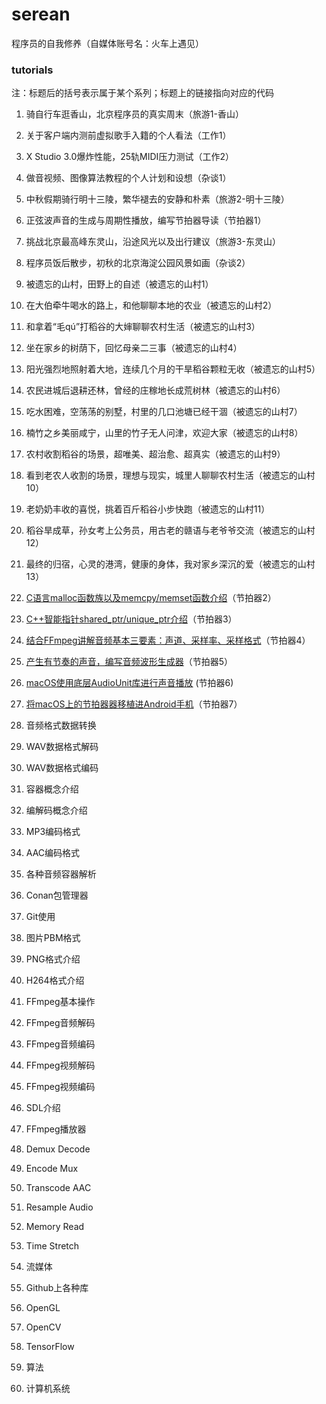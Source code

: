 # serean
程序员的自我修养（自媒体账号名：火车上遇见）


### tutorials

注：标题后的括号表示属于某个系列；标题上的链接指向对应的代码

1. 骑自行车逛香山，北京程序员的真实周末（旅游1-香山）
2. 关于客户端内测前虚拟歌手入籍的个人看法（工作1）
3. X Studio 3.0爆炸性能，25轨MIDI压力测试（工作2）
4. 做音视频、图像算法教程的个人计划和设想（杂谈1）
5. 中秋假期骑行明十三陵，繁华褪去的安静和朴素（旅游2-明十三陵）
6. 正弦波声音的生成与周期性播放，编写节拍器导读（节拍器1）
7. 挑战北京最高峰东灵山，沿途风光以及出行建议（旅游3-东灵山）
8. 程序员饭后散步，初秋的北京海淀公园风景如画（杂谈2）
9. 被遗忘的山村，田野上的自述（被遗忘的山村1）
10. 在大伯牵牛喝水的路上，和他聊聊本地的农业（被遗忘的山村2）
11. 和拿着“毛qú”打稻谷的大婶聊聊农村生活（被遗忘的山村3）
12. 坐在家乡的树荫下，回忆母亲二三事（被遗忘的山村4）
13. 阳光强烈地照射着大地，连续几个月的干旱稻谷颗粒无收（被遗忘的山村5）
14. 农民进城后退耕还林，曾经的庄稼地长成荒树林（被遗忘的山村6）
15. 吃水困难，空荡荡的别墅，村里的几口池塘已经干涸（被遗忘的山村7）
16. 楠竹之乡美丽咸宁，山里的竹子无人问津，欢迎大家（被遗忘的山村8）
17. 农村收割稻谷的场景，超唯美、超治愈、超真实（被遗忘的山村9）
18. 看到老农人收割的场景，理想与现实，城里人聊聊农村生活（被遗忘的山村10）
19. 老奶奶丰收的喜悦，挑着百斤稻谷小步快跑（被遗忘的山村11）
20. 稻谷旱成草，孙女考上公务员，用古老的赣语与老爷爷交流（被遗忘的山村12）
21. 最终的归宿，心灵的港湾，健康的身体，我对家乡深沉的爱（被遗忘的山村13）

22. [C语言malloc函数族以及memcpy/memset函数介绍](tutorials/memory_relate.cc)（节拍器2）
23. [C++智能指针shared_ptr/unique_ptr介绍](tutorials/smart_pointer.cc)（节拍器3）
24. [结合FFmpeg讲解音频基本三要素：声道、采样率、采样格式](tutorials/audio_property.cc)（节拍器4）
25. [产生有节奏的声音，编写音频波形生成器](tutorials/oscillator_generate.cc)（节拍器5）
26. [macOS使用底层AudioUnit库进行声音播放](tutorials/mac_audio.cc) (节拍器6)
27. [将macOS上的节拍器器移植进Android手机](tutorials/android_oboe.cc)（节拍器7）

28. 音频格式数据转换
29. WAV数据格式解码
30. WAV数据格式编码
31. 容器概念介绍
32. 编解码概念介绍
33. MP3编码格式
34. AAC编码格式
35. 各种音频容器解析
36. Conan包管理器
37. Git使用
38. 图片PBM格式
39. PNG格式介绍
40. H264格式介绍
41. FFmpeg基本操作
42. FFmpeg音频解码
43. FFmpeg音频编码
44. FFmpeg视频解码
45. FFmpeg视频编码
46. SDL介绍
47. FFmpeg播放器
48. Demux Decode
49. Encode Mux
50. Transcode AAC
51. Resample Audio
52. Memory Read
53. Time Stretch
54. 流媒体
55. Github上各种库
56. OpenGL
57. OpenCV
58. TensorFlow
59. 算法
60. 计算机系统

